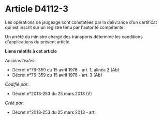# Article D4112-3

Les opérations de jaugeage sont constatées par la délivrance d'un certificat qui est inscrit sur un registre tenu par
l'autorité compétente.

Un arrêté du ministre chargé des transports détermine les conditions d'applications du présent article.

**Liens relatifs à cet article**

_Anciens textes_:

  - Décret n°76-359 du 15 avril 1976 - art. 1, alinéa 2 (Ab)
  - Décret n°76-359 du 15 avril 1976 - art. 3 (Ab)

_Codifié par_:

  - Décret n°2013-253 du 25 mars 2013 (V)

_Créé par_:

  - Décret n°2013-253 du 25 mars 2013 - art.
